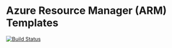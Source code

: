 # Azure Resource Manager (ARM) Templates

[![Build Status](https://dev.azure.com/rohopkin/PFE-DevOps/_apis/build/status/Hoppy7.ArmTemplates?branchName=master)](https://dev.azure.com/rohopkin/PFE-DevOps/_build/latest?definitionId=32&branchName=master)